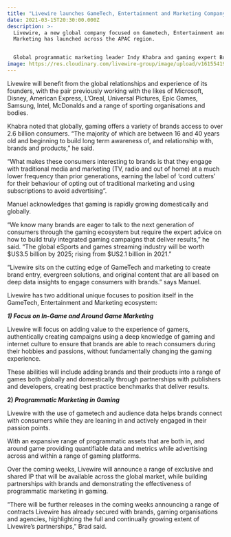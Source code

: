 ```yaml
---
title: "Livewire launches GameTech, Entertainment and Marketing Company "
date: 2021-03-15T20:30:00.000Z
description: >-
  Livewire, a new global company focused on Gametech, Entertainment and
  Marketing has launched across the APAC region. 


  Global programmatic marketing leader Indy Khabra and gaming expert Brad Manuel have combined their specialisms as the co-founders create Livewire, which will include an integrated and gaming focused marketing business.
image: https://res.cloudinary.com/livewire-group/image/upload/v1615541990/Livewire_Social_Banner_Twitter_kpse9p.jpg
---
```

Livewire will benefit from the global relationships and experience of its founders, with the pair previously working with the likes of Microsoft, Disney, American Express, L’Oreal, Universal Pictures, Epic Games, Samsung, Intel, McDonalds and a range of sporting organisations and bodies.

Khabra noted that globally, gaming offers a variety of brands access to over 2.6 billion consumers. “The majority of which are between 16 and 40 years old and beginning to build long term awareness of, and relationship with, brands and products,” he said.

“What makes these consumers interesting to brands is that they engage with traditional media and marketing (TV, radio and out of home) at a much lower frequency than prior generations, earning the label of ‘cord cutters’ for their behaviour of opting out of traditional marketing and using subscriptions to avoid advertising”.

Manuel acknowledges that gaming is rapidly growing domestically and globally.

“We know many brands are eager to talk to the next generation of consumers through the gaming ecosystem but require the expert advice on how to build truly integrated gaming campaigns that deliver results,” he said. “The global eSports and games streaming industry will be worth $US3.5 billion by 2025; rising from $US2.1 billion in 2021.”

“Livewire sits on the cutting edge of GameTech and marketing to create brand entry, evergreen solutions, and original content that are all based on deep data insights to engage consumers with brands.” says Manuel.

Livewire has two additional unique focuses to position itself in the GameTech, Entertainment and Marketing ecosystem:

***1) Focus on In-Game and Around Game Marketing***

Livewire will focus on adding value to the experience of gamers, authentically creating campaigns using a deep knowledge of gaming and internet culture to ensure that brands are able to reach consumers during their hobbies and passions, without fundamentally changing the gaming experience.

These abilities will include adding brands and their products into a range of games both globally and domestically through partnerships with publishers and developers, creating best practice benchmarks that deliver results.

**2) *Programmatic Marketing in Gaming***

Livewire with the use of gametech and audience data helps brands connect with consumers while they are leaning in and actively engaged in their passion points.

With an expansive range of programmatic assets that are both in, and around game providing quantifiable data and metrics while advertising across and within a range of gaming platforms.

Over the coming weeks, Livewire will announce a range of exclusive and shared IP that will be available across the global market, while building partnerships with brands and demonstrating the effectiveness of programmatic marketing in gaming.

“There will be further releases in the coming weeks announcing a range of contracts Livewire has already secured with brands, gaming organisations and agencies, highlighting the full and continually growing extent of Livewire’s partnerships,” Brad said.